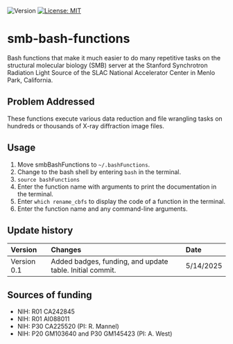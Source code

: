 ![Version](https://img.shields.io/static/v1?label=smb-bash-functions&message=0.1&color=brightcolor)
[![License: MIT](https://img.shields.io/badge/License-MIT-blue.svg)](https://opensource.org/licenses/MIT)

# smb-bash-functions

Bash functions that make it much easier to do many repetitive tasks on the structural molecular biology (SMB) server at the Stanford Synchrotron Radiation Light Source of the SLAC National Accelerator Center in Menlo Park, California.

## Problem Addressed
These functions execute various data reduction and file wrangling tasks on hundreds or thousands of X-ray diffraction image files.

## Usage

1. Move smbBashFunctions to `~/.bashFunctions`.
2. Change to the bash shell by entering `bash` in the terminal.
3. `source bashFunctions`
4. Enter the function name with arguments to print the documentation in the terminal.
5. Enter `which rename_cbfs` to display the code of a function in the terminal. 
6. Enter the function name and any command-line arguments.



## Update history

|Version      | Changes                                                                                                                                                                         | Date                 |
|:-----------|:------------------------------------------------------------------------------------------------------------------------------------------|:--------------------|
| Version 0.1 |   Added badges, funding, and update table.  Initial commit.                                                                                                                | 5/14/2025  |

## Sources of funding

- NIH: R01 CA242845
- NIH: R01 AI088011
- NIH: P30 CA225520 (PI: R. Mannel)
- NIH: P20 GM103640 and P30 GM145423 (PI: A. West)

